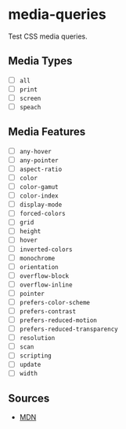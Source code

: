 # media-queries

Test CSS media queries.

## Media Types

- [ ] `all`
- [ ] `print`
- [ ] `screen`
- [ ] `speach`

## Media Features

- [ ] `any-hover`
- [ ] `any-pointer`
- [ ] `aspect-ratio`
- [ ] `color`
- [ ] `color-gamut`
- [ ] `color-index`
- [ ] `display-mode`
- [ ] `forced-colors`
- [ ] `grid`
- [ ] `height`
- [ ] `hover`
- [ ] `inverted-colors`
- [ ] `monochrome`
- [ ] `orientation`
- [ ] `overflow-block`
- [ ] `overflow-inline`
- [ ] `pointer`
- [ ] `prefers-color-scheme`
- [ ] `prefers-contrast`
- [ ] `prefers-reduced-motion`
- [ ] `prefers-reduced-transparency`
- [ ] `resolution`
- [ ] `scan`
- [ ] `scripting`
- [ ] `update`
- [ ] `width`

## Sources

- [MDN](https://developer.mozilla.org/en-US/docs/Web/CSS/Media_Queries/Using_media_queries)

